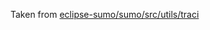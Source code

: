 Taken from [eclipse-sumo/sumo/src/utils/traci](https://github.com/eclipse-sumo/sumo/tree/2f1d394a21aa4fc99f14dab1ea76c07fbb49ddf1/src/utils/traci)